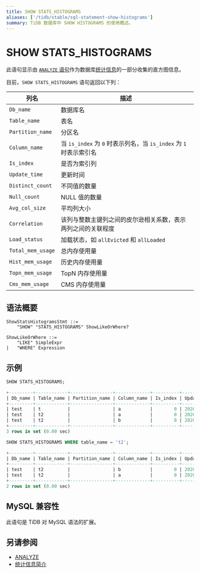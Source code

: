 ```yaml
---
title: SHOW STATS_HISTOGRAMS
aliases: ['/tidb/stable/sql-statement-show-histograms']
summary: TiDB 数据库中 SHOW HISTOGRAMS 的使用概述。
---
```


# SHOW STATS_HISTOGRAMS

此语句显示由 [`ANALYZE` 语句](/sql-statements/sql-statement-analyze-table.md)作为数据库[统计信息](/statistics.md)的一部分收集的直方图信息。

目前，`SHOW STATS_HISTOGRAMS` 语句返回以下列：

| 列名 | 描述 |
| -------- | ------------- |
| `Db_name` | 数据库名 |
| `Table_name` | 表名 |
| `Partition_name` | 分区名 |
| `Column_name` | 当 `is_index` 为 `0` 时表示列名，当 `is_index` 为 `1` 时表示索引名 |
| `Is_index` | 是否为索引列 |
| `Update_time` | 更新时间 |
| `Distinct_count` | 不同值的数量 |
| `Null_count` | NULL 值的数量 |
| `Avg_col_size` | 平均列大小 |
| `Correlation` | 该列与整数主键列之间的皮尔逊相关系数，表示两列之间的关联程度 |
| `Load_status` | 加载状态，如 `allEvicted` 和 `allLoaded` |
| `Total_mem_usage` | 总内存使用量 |
| `Hist_mem_usage` | 历史内存使用量 |
| `Topn_mem_usage` | TopN 内存使用量 |
| `Cms_mem_usage` | CMS 内存使用量 |

## 语法概要

```ebnf+diagram
ShowStatsHistogramsStmt ::=
    "SHOW" "STATS_HISTOGRAMS" ShowLikeOrWhere?

ShowLikeOrWhere ::=
    "LIKE" SimpleExpr
|   "WHERE" Expression
```

## 示例

```sql
SHOW STATS_HISTOGRAMS;
```

```sql
+---------+------------+----------------+-------------+----------+---------------------+----------------+------------+--------------+-------------+
| Db_name | Table_name | Partition_name | Column_name | Is_index | Update_time         | Distinct_count | Null_count | Avg_col_size | Correlation |
+---------+------------+----------------+-------------+----------+---------------------+----------------+------------+--------------+-------------+
| test    | t          |                | a           |        0 | 2020-05-25 19:20:00 |              7 |          0 |            1 |           1 |
| test    | t2         |                | a           |        0 | 2020-05-25 19:20:01 |              6 |          0 |            8 |           0 |
| test    | t2         |                | b           |        0 | 2020-05-25 19:20:01 |              6 |          0 |         1.67 |           1 |
+---------+------------+----------------+-------------+----------+---------------------+----------------+------------+--------------+-------------+
3 rows in set (0.00 sec)
```

```sql
SHOW STATS_HISTOGRAMS WHERE table_name = 't2';
```

```sql
+---------+------------+----------------+-------------+----------+---------------------+----------------+------------+--------------+-------------+
| Db_name | Table_name | Partition_name | Column_name | Is_index | Update_time         | Distinct_count | Null_count | Avg_col_size | Correlation |
+---------+------------+----------------+-------------+----------+---------------------+----------------+------------+--------------+-------------+
| test    | t2         |                | b           |        0 | 2020-05-25 19:20:01 |              6 |          0 |         1.67 |           1 |
| test    | t2         |                | a           |        0 | 2020-05-25 19:20:01 |              6 |          0 |            8 |           0 |
+---------+------------+----------------+-------------+----------+---------------------+----------------+------------+--------------+-------------+
2 rows in set (0.00 sec)
```

## MySQL 兼容性

此语句是 TiDB 对 MySQL 语法的扩展。

## 另请参阅

* [ANALYZE](/sql-statements/sql-statement-analyze-table.md)
* [统计信息简介](/statistics.md)
